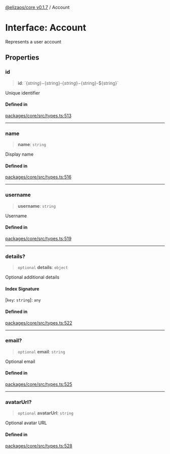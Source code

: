 [@elizaos/core v0.1.7](../index.md) / Account

# Interface: Account

Represents a user account

## Properties

### id

> **id**: \`$\{string\}-$\{string\}-$\{string\}-$\{string\}-$\{string\}\`

Unique identifier

#### Defined in

[packages/core/src/types.ts:513](https://github.com/ai16z/eliza/blob/main/packages/core/src/types.ts#L513)

---

### name

> **name**: `string`

Display name

#### Defined in

[packages/core/src/types.ts:516](https://github.com/ai16z/eliza/blob/main/packages/core/src/types.ts#L516)

---

### username

> **username**: `string`

Username

#### Defined in

[packages/core/src/types.ts:519](https://github.com/ai16z/eliza/blob/main/packages/core/src/types.ts#L519)

---

### details?

> `optional` **details**: `object`

Optional additional details

#### Index Signature

\[`key`: `string`\]: `any`

#### Defined in

[packages/core/src/types.ts:522](https://github.com/ai16z/eliza/blob/main/packages/core/src/types.ts#L522)

---

### email?

> `optional` **email**: `string`

Optional email

#### Defined in

[packages/core/src/types.ts:525](https://github.com/ai16z/eliza/blob/main/packages/core/src/types.ts#L525)

---

### avatarUrl?

> `optional` **avatarUrl**: `string`

Optional avatar URL

#### Defined in

[packages/core/src/types.ts:528](https://github.com/ai16z/eliza/blob/main/packages/core/src/types.ts#L528)
